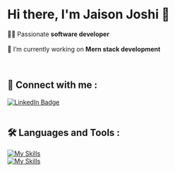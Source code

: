 # Hi there, I'm Jaison Joshi 👋


🧑‍💻 Passionate **software developer**
<br><br>
🔭 I’m currently working on **Mern stack development**

<br>



## :handshake:	 Connect with me :

<div id="badges">
  <a href="https://www.linkedin.com/in/jaisonjoshi/">
  <img src="https://img.shields.io/badge/LinkedIn-blue?style=for-the-badge&logo=linkedin&logoColor=white" alt="LinkedIn Badge"/>
  </a>
</div>

<br>

## :hammer_and_wrench: Languages and Tools :
[![My Skills](https://skillicons.dev/icons?i=java,js,html,css,ts)](https://skillicons.dev)
<br>
[![My Skills](https://skillicons.dev/icons?i=spring,react,nodejs,express,nextjs,mongodb,mysql)](https://skillicons.dev)
